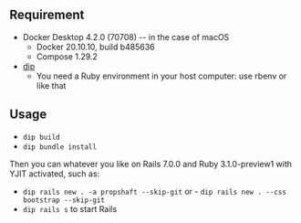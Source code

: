 ## Requirement

- Docker Desktop 4.2.0 (70708) -- in the case of macOS
  - Docker 20.10.10, build b485636
  - Compose 1.29.2
- [dip](https://github.com/bibendi/dip)
  - You need a Ruby environment in your host computer: use rbenv or like that

## Usage

- `dip build`
- `dip bundle install`

Then you can whatever you like on Rails 7.0.0 and Ruby 3.1.0-preview1 with YJIT activated, such as:

- `dip rails new . -a propshaft --skip-git` or - `dip rails new . --css bootstrap --skip-git`
- `dip rails s` to start Rails